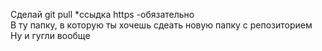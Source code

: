 Сделай git pull *ссыдка https -обязательно \
В ту папку, в которую ты хочешь сдеать новую папку с репозиторием \
Ну и гугли вообще
 